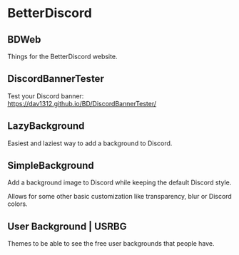 # BetterDiscord

## BDWeb

Things for the BetterDiscord website.

## DiscordBannerTester

Test your Discord banner: https://dav1312.github.io/BD/DiscordBannerTester/

## LazyBackground

Easiest and laziest way to add a background to Discord.

## SimpleBackground

Add a background image to Discord while keeping the default Discord style.

Allows for some other basic customization like transparency, blur or Discord colors.

## User Background | USRBG

Themes to be able to see the free user backgrounds that people have.
